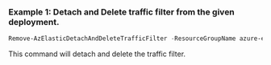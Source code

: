 ### Example 1: Detach and Delete traffic filter from the given deployment.
```powershell
Remove-AzElasticDetachAndDeleteTrafficFilter -ResourceGroupName azure-elastic-test -Name elastic-pwsh02
```

This command will detach and delete the traffic filter.